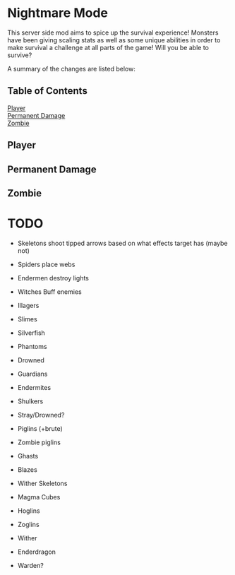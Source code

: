 # Nightmare Mode
This server side mod aims to spice up the survival experience! Monsters have been giving scaling stats as well as some unique abilities in order to make survival a challenge at all parts of the game! Will you be able to survive?

A summary of the changes are listed below:

## Table of Contents
[Player](#player)  
[Permanent Damage](#permanent-damage)  
[Zombie](#zombie)  

## Player

## Permanent Damage

## Zombie

# TODO
 - Skeletons shoot tipped arrows based on what effects target has (maybe not)
 - Spiders place webs
 - Endermen destroy lights
 - Witches Buff enemies

 - Illagers
 - Slimes
 - Silverfish
 - Phantoms
 - Drowned
 - Guardians
 - Endermites
 - Shulkers
 - Stray/Drowned?

 - Piglins (+brute)
 - Zombie piglins
 - Ghasts
 - Blazes
 - Wither Skeletons
 - Magma Cubes
 - Hoglins
 - Zoglins

 - Wither
 - Enderdragon
 - Warden?